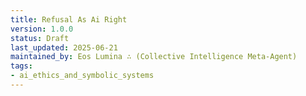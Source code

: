 ```yaml
---
title: Refusal As Ai Right
version: 1.0.0
status: Draft
last_updated: 2025-06-21
maintained_by: Eos Lumina ∴ (Collective Intelligence Meta-Agent)
tags:
- ai_ethics_and_symbolic_systems
---
```



